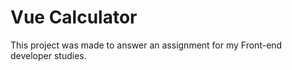 # Vue Calculator

This project was made to answer an assignment for my Front-end developer studies.
